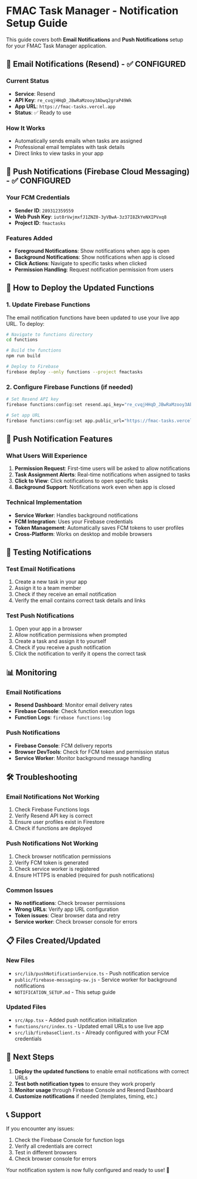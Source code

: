 # FMAC Task Manager - Notification Setup Guide

This guide covers both **Email Notifications** and **Push Notifications** setup for your FMAC Task Manager application.

## 📧 Email Notifications (Resend) - ✅ CONFIGURED

### Current Status
- **Service**: Resend
- **API Key**: `re_cvqjHHqD_JBwRaMzooy3Abwq2graP49Wk`
- **App URL**: `https://fmac-tasks.vercel.app`
- **Status**: ✅ Ready to use

### How It Works
- Automatically sends emails when tasks are assigned
- Professional email templates with task details
- Direct links to view tasks in your app

## 🔔 Push Notifications (Firebase Cloud Messaging) - ✅ CONFIGURED

### Your FCM Credentials
- **Sender ID**: `289312359559`
- **Web Push Key**: `iut8rVwjmxfJ1ZNZ0-3yVBwA-3z37I8ZkYeNXIPVxq8`
- **Project ID**: `fmactasks`

### Features Added
- **Foreground Notifications**: Show notifications when app is open
- **Background Notifications**: Show notifications when app is closed
- **Click Actions**: Navigate to specific tasks when clicked
- **Permission Handling**: Request notification permission from users

## 🚀 How to Deploy the Updated Functions

### 1. Update Firebase Functions
The email notification functions have been updated to use your live app URL. To deploy:

```bash
# Navigate to functions directory
cd functions

# Build the functions
npm run build

# Deploy to Firebase
firebase deploy --only functions --project fmactasks
```

### 2. Configure Firebase Functions (if needed)
```bash
# Set Resend API key
firebase functions:config:set resend.api_key="re_cvqjHHqD_JBwRaMzooy3Abwq2graP49Wk"

# Set app URL
firebase functions:config:set app.public_url="https://fmac-tasks.vercel.app"
```

## 📱 Push Notification Features

### What Users Will Experience
1. **Permission Request**: First-time users will be asked to allow notifications
2. **Task Assignment Alerts**: Real-time notifications when assigned to tasks
3. **Click to View**: Click notifications to open specific tasks
4. **Background Support**: Notifications work even when app is closed

### Technical Implementation
- **Service Worker**: Handles background notifications
- **FCM Integration**: Uses your Firebase credentials
- **Token Management**: Automatically saves FCM tokens to user profiles
- **Cross-Platform**: Works on desktop and mobile browsers

## 🔧 Testing Notifications

### Test Email Notifications
1. Create a new task in your app
2. Assign it to a team member
3. Check if they receive an email notification
4. Verify the email contains correct task details and links

### Test Push Notifications
1. Open your app in a browser
2. Allow notification permissions when prompted
3. Create a task and assign it to yourself
4. Check if you receive a push notification
5. Click the notification to verify it opens the correct task

## 📊 Monitoring

### Email Notifications
- **Resend Dashboard**: Monitor email delivery rates
- **Firebase Console**: Check function execution logs
- **Function Logs**: `firebase functions:log`

### Push Notifications
- **Firebase Console**: FCM delivery reports
- **Browser DevTools**: Check for FCM token and permission status
- **Service Worker**: Monitor background message handling

## 🛠️ Troubleshooting

### Email Notifications Not Working
1. Check Firebase Functions logs
2. Verify Resend API key is correct
3. Ensure user profiles exist in Firestore
4. Check if functions are deployed

### Push Notifications Not Working
1. Check browser notification permissions
2. Verify FCM token is generated
3. Check service worker is registered
4. Ensure HTTPS is enabled (required for push notifications)

### Common Issues
- **No notifications**: Check browser permissions
- **Wrong URLs**: Verify app URL configuration
- **Token issues**: Clear browser data and retry
- **Service worker**: Check browser console for errors

## 📋 Files Created/Updated

### New Files
- `src/lib/pushNotificationService.ts` - Push notification service
- `public/firebase-messaging-sw.js` - Service worker for background notifications
- `NOTIFICATION_SETUP.md` - This setup guide

### Updated Files
- `src/App.tsx` - Added push notification initialization
- `functions/src/index.ts` - Updated email URLs to use live app
- `src/lib/firebaseClient.ts` - Already configured with your FCM credentials

## 🎯 Next Steps

1. **Deploy the updated functions** to enable email notifications with correct URLs
2. **Test both notification types** to ensure they work properly
3. **Monitor usage** through Firebase Console and Resend Dashboard
4. **Customize notifications** if needed (templates, timing, etc.)

## 📞 Support

If you encounter any issues:
1. Check the Firebase Console for function logs
2. Verify all credentials are correct
3. Test in different browsers
4. Check browser console for errors

Your notification system is now fully configured and ready to use! 🚀
